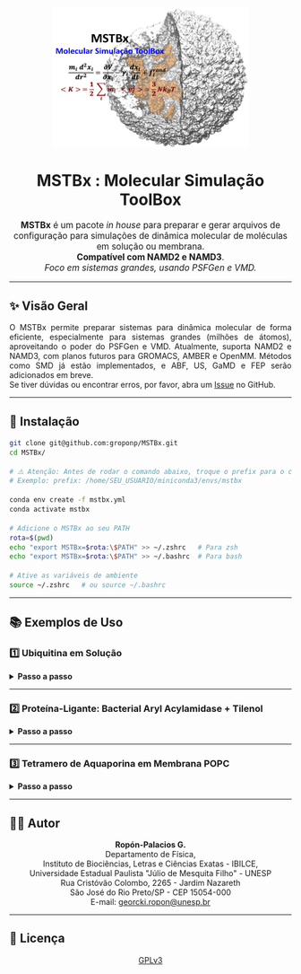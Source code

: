 <p align="center">
  <img src="logo_adjust.png" width="350" height="250" alt="MSTBx Logo">
</p>

<h1 align="center">MSTBx : Molecular Simulação ToolBox</h1>

<p align="center" style="font-size:1.1em;">
  <b>MSTBx</b> é um pacote <i>in house</i> para preparar e gerar arquivos de configuração para simulações de dinâmica molecular de moléculas em solução ou membrana.<br>
  <b>Compatível com NAMD2 e NAMD3</b>.<br>
  <i>Foco em sistemas grandes, usando PSFGen e VMD.</i>
</p>

---

## ✨ Visão Geral

<p align="justify">
O MSTBx permite preparar sistemas para dinâmica molecular de forma eficiente, especialmente para sistemas grandes (milhões de átomos), aproveitando o poder do PSFGen e VMD. Atualmente, suporta NAMD2 e NAMD3, com planos futuros para GROMACS, AMBER e OpenMM. Métodos como SMD já estão implementados, e ABF, US, GaMD e FEP serão adicionados em breve.<br>
Se tiver dúvidas ou encontrar erros, por favor, abra um <a href="https://github.com/groponp/MSTBx/issues">Issue</a> no GitHub.
</p>

---

## 🚀 Instalação

```bash
git clone git@github.com:groponp/MSTBx.git 
cd MSTBx/ 

# ⚠️ Atenção: Antes de rodar o comando abaixo, troque o prefix para o caminho do seu conda!
# Exemplo: prefix: /home/SEU_USUARIO/miniconda3/envs/mstbx

conda env create -f mstbx.yml
conda activate mstbx

# Adicione o MSTBx ao seu PATH
rota=$(pwd)
echo "export MSTBx=$rota:\$PATH" >> ~/.zshrc   # Para zsh
echo "export MSTBx=$rota:\$PATH" >> ~/.bashrc  # Para bash

# Ative as variáveis de ambiente
source ~/.zshrc   # ou source ~/.bashrc
```

---

## 📚 Exemplos de Uso

### 1️⃣ Ubiquitina em Solução

<details>
<summary><b>Passo a passo</b></summary>

1. Crie uma pasta chamada `ubiquitin` para armazenar os arquivos.
2. Use o <b>PDBReader</b> do CHARMM-GUI para gerar os arquivos PSF/PDB (tutorial <a href="https://www.charmm-gui.org/?doc=demo&id=pdb_reader&lesson=1">aqui</a>).
3. Baixe `step1_pdbreader.pdb` e `step1_pdbreader.psf` e coloque-os na pasta.
4. Monte o sistema e gere os arquivos de configuração para NAMD2/NAMD3.

<p align="justify">
O protocolo padrão inclui: NVT (2 ns, restrição em heavy atoms), NPT (5 ns, mesma restrição) e produção NPT (sem restrições). Ajuste o tempo de simulação conforme necessário.
</p>

```bash
mkdir ubiquitin 
conda activate mstbx
python $MSTBx/GenSol.py --help

# Montar o sistema
python $MSTBx/GenSol.py --psf step1_pdbreader.psf \
                        --pdb step1_pdbreader.pdb \
                        --salt 0.150 \
                        --ofile ubq

# Gerar arquivos de configuração
python $MSTBx/GenMDSolConfg.py --psf 01build/ubq.psf \
                               --pdb 01build/ubq.pdb \
                               --temperature 310 \
                               --mdtime 1
```
</details>

---

### 2️⃣ Proteína-Ligante: Bacterial Aryl Acylamidase + Tilenol

<details>
<summary><b>Passo a passo</b></summary>

1. Gere PSF/PDB e parâmetros do ligante com o PDBReader do CHARMM-GUI (<a href="https://www.charmm-gui.org/?doc=demo&id=protein_ligand&lesson=1">tutorial</a>).
2. Baixe os arquivos e coloque-os na pasta.
3. Monte o sistema e adicione os parâmetros do ligante ao gerar os arquivos de configuração.

```bash
mkdir baat 
conda activate mstbx 
python $MSTBx/GenSol.py --help

# Montar o sistema
python $MSTBx/GenSol.py --psf step1_pdbreader.psf \
                        --pdb step1_pdbreader.pdb \
                        --salt 0.150 \
                        --ofile baat 

# Gerar arquivos de configuração (incluindo parâmetros do ligante)
python $MSTBx/GenMDSolConfg.py --psf 01build/baat.psf \
                               --pdb 01build/baat.pdb \
                               --lparm tyl.prm \
                               --temperature 310 \
                               --mdtime 1  
```
</details>

---

### 3️⃣ Tetramero de Aquaporina em Membrana POPC

<details>
<summary><b>Passo a passo</b></summary>

1. Use o Membrane Builder do CHARMM-GUI (<a href="https://www.charmm-gui.org/?doc=demo&id=membrane_builder&lesson=2">tutorial</a>) para gerar o sistema.
2. Ajuste o tamanho da membrana conforme a extensão da proteína (soma dos valores de X ou Y + 30 Å).
3. Baixe os arquivos `step4_lipid.psf` e `step4_lipid.pdb`.
4. Monte o sistema e gere os arquivos de configuração.

```bash
mkdir aqp 
conda activate mstbx 
python $MSTBx/GenMemb.py --help

# Descompacte e copie os arquivos do CHARMM-GUI
tar -xvzf charmm-gui.tgz
cp charmm-gui-*/step4_lipid.psf  . 
cp charmm-gui-*/step4_lipid.pdb  . 

# Montar o sistema
python $MSTBx/GenMemb.py --psf step4_lipid.psf \
                         --pdb step4_lipid.pdb \
                         --salt 0.150 \
                         --ofile aqp

# Gerar arquivos de configuração
python $MSTBx/GenMDMembConfg.py --psf 01build/aqp.psf \
                                --pdb 01build/aqp.pdb \
                                --temperature 310 \
                                --mdtime 1
```
<p align="justify">
<b>Nota:</b> O MSTBx é muito mais eficiente que o CHARMM-GUI para sistemas grandes. Por exemplo, sistemas como a proteína spike do SARS-CoV-2 podem ser preparados em ~30 min, enquanto no CHARMM-GUI podem levar até 8 horas.
</p>
</details>

---

## 👨‍💻 Autor

<p align="center">
<b>Ropón-Palacios G.</b><br>
Departamento de Física,<br>
Instituto de Biociências, Letras e Ciências Exatas - IBILCE,<br>
Universidade Estadual Paulista "Júlio de Mesquita Filho" - UNESP<br>
Rua Cristóvão Colombo, 2265 - Jardim Nazareth<br>
São José do Rio Preto/SP - CEP 15054-000<br>
E-mail: <a href="mailto:georcki.ropon@unesp.br">georcki.ropon@unesp.br</a>
</p>

---

## 📄 Licença

<p align="center">
  <a href="https://www.gnu.org/licenses/gpl-3.0.en.html">GPLv3</a>
</p>
